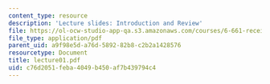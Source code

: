 ```yaml
---
content_type: resource
description: 'Lecture slides: Introduction and Review'
file: https://ol-ocw-studio-app-qa.s3.amazonaws.com/courses/6-661-receivers-antennas-and-signals-spring-2003/c76d2051feba4049b450af7b439794c4_lecture01.pdf
file_type: application/pdf
parent_uid: a9f98e5d-a76d-5892-82b8-c2b2a1428576
resourcetype: Document
title: lecture01.pdf
uid: c76d2051-feba-4049-b450-af7b439794c4
---
```

